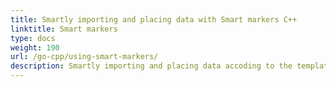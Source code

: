 ```yaml
---
title: Smartly importing and placing data with Smart markers C++
linktitle: Smart markers
type: docs
weight: 190
url: /go-cpp/using-smart-markers/
description: Smartly importing and placing data accoding to the template Excel files with Aspose.Cells library.
---
```


